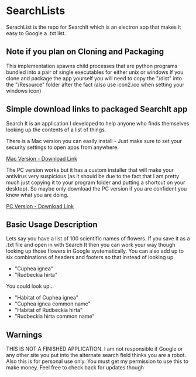 # SearchLists
SerachList is the repo for SearchIt which is an electron app that makes it easy to Google a .txt list.

## Note if you plan on Cloning and Packaging
This implementation spawns child processes that are python programs bundled into a pair of single executables for either unix or windows
If you clone and package the app yourself you will need to copy the "/dist" into the "/Resource" folder after the fact (also use icon2.ico when setting your windows icon)

## Simple download links to packaged SearchIt app
Search It is an application I developed to help anyone who finds themselves looking up the contents of a list of things. 

There is a Mac version you can easily install - Just make sure to set your security settings to open apps from anywhere.

[Mac Version - Download Link](https://drive.google.com/file/d/1RxuVBC4wa7W4hQ-wgjBj_9X11FXIWALS/)

The PC version works but it has a custom installer that will make your antivirus very suspicious (as it should be due to the fact that I am pretty much just copying it to your program folder and putting a shortcut on your desktop). So maybe only download the PC version if you are confident you know what you are doing.

[PC Version - Download Link](https://drive.google.com/file/d/1quLjE1gxG7D2guVHLDP5gBgm0b2M-gKt/view)

## Basic Usage Description
Lets say you have a list of 100 scientific names of flowers. If you save it as a .txt file and open in with Search It then you can work your way though looking up those flowers in Google systematically. You can also add up to six combinations of headers and footers so that instead of looking up 

- "Cuphea ignea"
- "Rudbeckia hirta" 

You could look up...

- "Habitat of Cuphea ignea"
- "Cuphea ignea common name"
- "Habitat of Rudbeckia hirta"
- "Rudbeckia hirta common name"

## Warnings
THIS IS NOT A FINISHED APPLICATION. I am not responsible if Google or any other site you put into the alternate search field thinks you are a robot. Also this is for personal use only. You must get my permission to use this to make money. Feel free to check back for updates though

